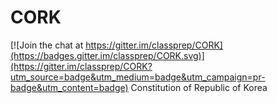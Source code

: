 # CORK

[![Join the chat at https://gitter.im/classprep/CORK](https://badges.gitter.im/classprep/CORK.svg)](https://gitter.im/classprep/CORK?utm_source=badge&utm_medium=badge&utm_campaign=pr-badge&utm_content=badge)
Constitution of Republic of Korea
